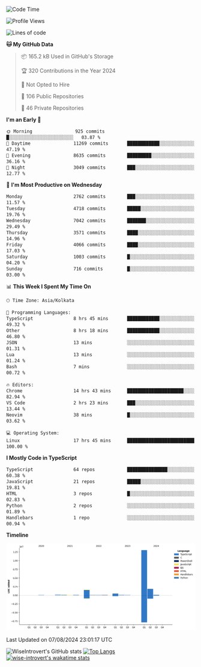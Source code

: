 <!--START_SECTION:waka-->
![Code Time](http://img.shields.io/badge/Code%20Time-1%2C502%20hrs%2024%20mins-blue)

![Profile Views](http://img.shields.io/badge/Profile%20Views-14-blue)

![Lines of code](https://img.shields.io/badge/From%20Hello%20World%20I%27ve%20Written-17.7%20million%20lines%20of%20code-blue)

**🐱 My GitHub Data** 

> 📦 165.2 kB Used in GitHub's Storage 
 > 
> 🏆 320 Contributions in the Year 2024
 > 
> 🚫 Not Opted to Hire
 > 
> 📜 106 Public Repositories 
 > 
> 🔑 46 Private Repositories 
 > 
**I'm an Early 🐤** 

```text
🌞 Morning                925 commits         █░░░░░░░░░░░░░░░░░░░░░░░░   03.87 % 
🌆 Daytime                11269 commits       ████████████░░░░░░░░░░░░░   47.19 % 
🌃 Evening                8635 commits        █████████░░░░░░░░░░░░░░░░   36.16 % 
🌙 Night                  3049 commits        ███░░░░░░░░░░░░░░░░░░░░░░   12.77 % 
```
📅 **I'm Most Productive on Wednesday** 

```text
Monday                   2762 commits        ███░░░░░░░░░░░░░░░░░░░░░░   11.57 % 
Tuesday                  4718 commits        █████░░░░░░░░░░░░░░░░░░░░   19.76 % 
Wednesday                7042 commits        ███████░░░░░░░░░░░░░░░░░░   29.49 % 
Thursday                 3571 commits        ████░░░░░░░░░░░░░░░░░░░░░   14.96 % 
Friday                   4066 commits        ████░░░░░░░░░░░░░░░░░░░░░   17.03 % 
Saturday                 1003 commits        █░░░░░░░░░░░░░░░░░░░░░░░░   04.20 % 
Sunday                   716 commits         █░░░░░░░░░░░░░░░░░░░░░░░░   03.00 % 
```


📊 **This Week I Spent My Time On** 

```text
🕑︎ Time Zone: Asia/Kolkata

💬 Programming Languages: 
TypeScript               8 hrs 45 mins       ████████████░░░░░░░░░░░░░   49.32 % 
Other                    8 hrs 18 mins       ████████████░░░░░░░░░░░░░   46.80 % 
JSON                     13 mins             ░░░░░░░░░░░░░░░░░░░░░░░░░   01.31 % 
Lua                      13 mins             ░░░░░░░░░░░░░░░░░░░░░░░░░   01.24 % 
Bash                     7 mins              ░░░░░░░░░░░░░░░░░░░░░░░░░   00.72 % 

🔥 Editors: 
Chrome                   14 hrs 43 mins      █████████████████████░░░░   82.94 % 
VS Code                  2 hrs 23 mins       ███░░░░░░░░░░░░░░░░░░░░░░   13.44 % 
Neovim                   38 mins             █░░░░░░░░░░░░░░░░░░░░░░░░   03.62 % 

💻 Operating System: 
Linux                    17 hrs 45 mins      █████████████████████████   100.00 % 
```

**I Mostly Code in TypeScript** 

```text
TypeScript               64 repos            ███████████████░░░░░░░░░░   60.38 % 
JavaScript               21 repos            █████░░░░░░░░░░░░░░░░░░░░   19.81 % 
HTML                     3 repos             █░░░░░░░░░░░░░░░░░░░░░░░░   02.83 % 
Python                   2 repos             ░░░░░░░░░░░░░░░░░░░░░░░░░   01.89 % 
Handlebars               1 repo              ░░░░░░░░░░░░░░░░░░░░░░░░░   00.94 % 
```



**Timeline**

![Lines of Code chart](https://raw.githubusercontent.com/wise-introvert/wise-introvert/master/assets/bar_graph.png)


 Last Updated on 07/08/2024 23:01:17 UTC
<!--END_SECTION:waka-->

![WiseIntrovert's GitHub stats](https://github-readme-stats.vercel.app/api?username=wise-introvert&count_private=true&show_icons=true)
[![Top Langs](https://github-readme-stats.vercel.app/api/top-langs/?username=wise-introvert&langs_count=10)](https://github.com/anuraghazra/github-readme-stats)
[![wise-introvert's wakatime stats](https://github-readme-stats.vercel.app/api/wakatime?username=wiseintrovert)](https://github.com/anuraghazra/github-readme-stats)
